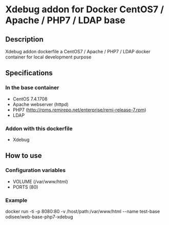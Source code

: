 # Xdebug addon for Docker CentOS7 / Apache / PHP7 / LDAP base

## Description
Xdebug addon dockerfile a CentOS7 / Apache / PHP7 / LDAP docker container for local development purpose

## Specifications
### In the base container
* CentOS 7.4.1708
* Apache webserver (httpd)
* PHP7 (http://rpms.remirepo.net/enterprise/remi-release-7.rpm)
* LDAP
### Addon with this dockerfile
* Xdebug

## How to use
### Configuration variables
* VOLUME (/var/www/html)
* PORTS (80)

### Example
docker run -ti -p 8080:80 -v /host/path:/var/www/html --name test-base odisee/web-base-php7-xdebug